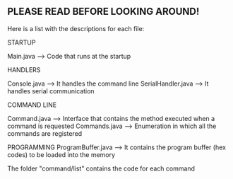 ## PLEASE READ BEFORE LOOKING AROUND!

Here is a list with the descriptions for each file:

STARTUP

Main.java           -->  Code that runs at the startup

HANDLERS

Console.java        -->  It handles the command line
SerialHandler.java  -->  It handles serial communication

COMMAND LINE

Command.java        -->  Interface that contains the method executed when a command is requested
Commands.java       -->  Enumeration in which all the commands are registered

PROGRAMMING
ProgramBuffer.java  --> It contains the program buffer (hex codes) to be loaded into the memory

The folder "command/list" contains the code for each command

